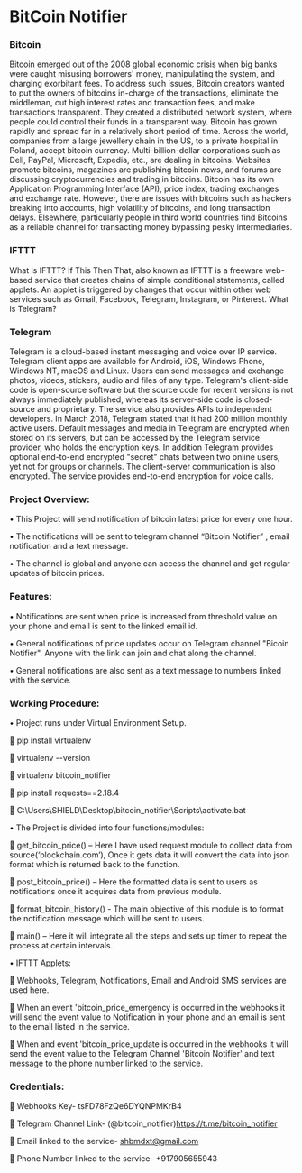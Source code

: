 <h1> BitCoin Notifier </h1>

<h3> Bitcoin  </h3>
Bitcoin emerged out of the 2008 global economic crisis when big banks were caught misusing borrowers' money, manipulating the system, and charging exorbitant fees. To address such issues, Bitcoin creators wanted to put the owners of bitcoins in-charge of the transactions, eliminate the middleman, cut high interest rates and transaction fees, and make transactions transparent. They created a distributed network system, where people could control their funds in a transparent way. Bitcoin has grown rapidly and spread far in a relatively short period of time. Across the world, companies from a large jewellery chain in the US, to a private hospital in Poland, accept bitcoin currency. Multi-billion-dollar corporations such as Dell, PayPal, Microsoft, Expedia, etc., are dealing in bitcoins. Websites promote bitcoins, magazines are publishing bitcoin news, and forums are discussing cryptocurrencies and trading in bitcoins. Bitcoin has its own Application Programming Interface (API), price index, trading exchanges and exchange rate. However, there are issues with bitcoins such as hackers breaking into accounts, high volatility of bitcoins, and long transaction delays. Elsewhere, particularly people in third world countries find Bitcoins as a reliable channel for transacting money bypassing pesky intermediaries.

<h3> IFTTT </h3>
What is IFTTT? If This Then That, also known as IFTTT is a freeware web-based service that creates chains of simple conditional statements, called applets. An applet is triggered by changes that occur within other web services such as Gmail, Facebook, Telegram, Instagram, or Pinterest. What is Telegram?

<h3> Telegram </h3>
Telegram is a cloud-based instant messaging and voice over IP service. Telegram client apps are available for Android, iOS, Windows Phone, Windows NT, macOS and Linux. Users can send messages and exchange photos, videos, stickers, audio and files of any type. Telegram's client-side code is open-source software but the source code for recent versions is not always immediately published, whereas its server-side code is closed-source and proprietary. The service also provides APIs to independent developers. In March 2018, Telegram stated that it had 200 million monthly active users. Default messages and media in Telegram are encrypted when stored on its servers, but can be accessed by the Telegram service provider, who holds the encryption keys. In addition Telegram provides optional end-to-end encrypted "secret" chats between two online users, yet not for groups or channels. The client-server communication is also encrypted. The service provides end-to-end encryption for voice calls.

<h3> Project Overview: </h3>

• This Project will send notification of bitcoin latest price for every one hour. 

• The notifications will be sent to telegram channel “Bitcoin Notifier” , email notification and a text message. 

• The channel is global and anyone can access the channel and get regular updates of bitcoin prices.

<h3> Features: </h3> 

• Notifications are sent when price is increased from threshold value on your phone and email is sent to the linked email id.

• General notifications of price updates occur on Telegram channel "Bicoin Notifier". Anyone with the link can join and chat along the     channel.

• General notifications are also sent as a text message to numbers linked with the service.

<h3> Working Procedure: </h3>

• Project runs under Virtual Environment Setup. 

 pip install virtualenv

 virtualenv --version

 virtualenv bitcoin_notifier

 pip install requests==2.18.4

 C:\Users\SHIELD\Desktop\bitcoin_notifier\Scripts\activate.bat

• The Project is divided into four functions/modules: 

 get_bitcoin_price() – Here I have used request module to collect data from source(‘blockchain.com’), Once it gets data it will convert the data into json format which is returned back to the function. 

 post_bitcoin_price() – Here the formatted data is sent to users as notifications once it acquires data from previous module. 

 format_bitcoin_history() - The main objective of this module is to format the notification message which will be sent to users.

 main()  – Here it will integrate all the steps and sets up timer to repeat the process at certain intervals.

• IFTTT Applets: 

 Webhooks, Telegram, Notifications, Email and Android SMS services are used here. 

 When an event 'bitcoin_price_emergency is occurred in the webhooks it will send the event value to Notification in your phone and an email is sent to the email listed in the service.

 When and event 'bitcoin_price_update is occurred in the webhooks it will send the event value to the Telegram Channel 'Bitcoin Notifier' and text message to the phone number linked to the service.



<h3> Credentials: </h3>

 Webhooks Key- tsFD78FzQe6DYQNPMKrB4

 Telegram Channel Link- (@bitcoin_notifier)https://t.me/bitcoin_notifier

 Email linked to the service- shbmdxt@gmail.com

 Phone Number linked to the service- +917905655943
